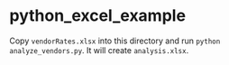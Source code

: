 # python_excel_example

Copy `vendorRates.xlsx` into this directory and run `python analyze_vendors.py`. It will create `analysis.xlsx`.

